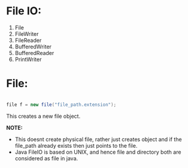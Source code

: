 # File IO:
  1. File
  2. FileWriter
  3. FileReader
  4. BufferedWriter
  5. BufferedReader
  6. PrintWriter
  
# File:
  ```java
  
  file f = new file("file_path.extension");
  
 ```
  
  This creates a new file object.
  
  **NOTE:**
  - This doesnt create physical file, rather just creates object and if the file_path already exists then just points to 
    the file.
  - Java FileIO is based on UNIX, and hence file and directory both are considered as file in java.
